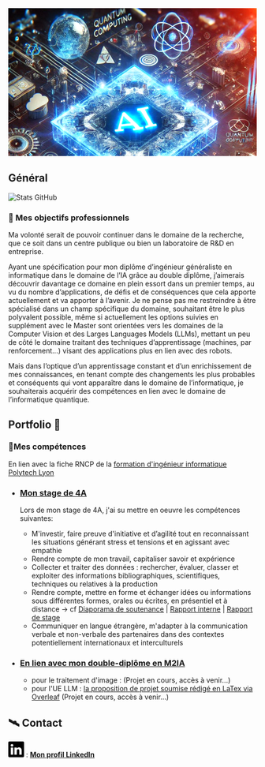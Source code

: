 
<img src="my-pages-img/githubpages_banner.PNG" alt="banner" width="2000" height="300">

## Général

![Stats GitHub](https://github-readme-stats.vercel.app/api?username=ThomasBlumet&show_icons=true&theme=radical)

### 🚀 Mes objectifs professionnels

Ma volonté serait de pouvoir continuer dans le domaine de la recherche, que ce soit dans un centre publique ou bien un laboratoire de R&D en entreprise.

Ayant une spécification pour mon diplôme d’ingénieur généraliste en informatique dans le domaine de l’IA grâce au double diplôme, j’aimerais découvrir davantage ce domaine en plein essort dans un premier temps, au vu du nombre d’applications, de défis et de conséquences que cela apporte actuellement et va apporter à l’avenir. Je ne pense pas me restreindre à être spécialisé dans un champ spécifique du domaine, souhaitant être le plus polyvalent possible, même si actuellement les options suivies en supplément avec le Master sont orientées vers les domaines de la Computer Vision et des Larges Languages Models (LLMs), mettant un peu de côté le domaine traitant des techniques d’apprentissage (machines, par renforcement…) visant des applications plus en lien avec des robots.

Mais dans l’optique d’un apprentissage constant et d’un enrichissement de mes connaissances, en tenant compte des changements les plus probables et conséquents qui vont apparaître dans le domaine de l’informatique, je souhaiterais acquérir des compétences en lien avec le domaine de l’informatique quantique.

## Portfolio 📁
### 📎Mes compétences
En lien avec la fiche RNCP de la [formation d'ingénieur informatique Polytech Lyon](https://www.francecompetences.fr/recherche/rncp/36354/)

 - ### <ins> Mon stage de 4A </ins>
   Lors de mon stage de 4A, j'ai su mettre en oeuvre les compétences suivantes:
    - M'investir, faire preuve d'initiative et d’agilité tout en reconnaissant les
       situations générant stress et tensions et en agissant avec empathie
    - Rendre compte de mon travail, capitaliser savoir et expérience
    - Collecter et traiter des données : rechercher, évaluer, classer et exploiter des
       informations bibliographiques, scientifiques, techniques ou relatives à la
       production
    - Rendre compte, mettre en forme et échanger idées ou informations sous
       différentes formes, orales ou écrites, en présentiel et à distance → cf 
       [Diaporama de soutenance](https://fr.overleaf.com/read/dhzshcrrqjvv#4367e8) | [Rapport interne](https://fr.overleaf.com/read/tccvqrrxbkgj#fb8671) | [Rapport de stage](https://fr.overleaf.com/read/hjppxsqmhmxx#c49326)
    - Communiquer en langue étrangère, m'adapter à la communication verbale et
       non-verbale des partenaires dans des contextes potentiellement internationaux
       et interculturels 


 - ### <ins> En lien avec mon double-diplôme en M2IA </ins>
   - pour le traitement d'image : (Projet en cours, accès à venir...)
   - pour l'UE LLM : [la proposition de projet soumise rédigé en LaTex via Overleaf](https://fr.overleaf.com/read/nqwkrvhpttbq#0cb8d1) (Projet en cours, accès à venir...)

## 🛰️ Contact
![linkedin_icon](my-pages-img/linkedin.svg) : **[Mon profil LinkedIn](https://www.linkedin.com/in/thomas-blumet/)**

